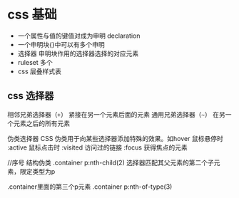# css 基础

- 一个属性与值的键值对成为申明 declaration
- 一个申明块{}中可以有多个申明
- 选择器 申明块作用的选择器选择的对应元素
- ruleset 多个
- css 层叠样式表

## css 选择器
 相邻兄弟选择器（`+`） 紧接在另一个元素后面的元素
 通用兄弟选择器（`~`） 在另一个元素之后的所有元素

 伪类选择器
 CSS 伪类用于向某些选择器添加特殊的效果。如hover 鼠标悬停时 :active 鼠标点击时 :visited 访问过的链接 :focus 获得焦点的元素

//序号
结构伪类
 .container p:nth-child(2) 选择器匹配其父元素的第二个子元素，限定类型为p

 .container里面的第三个p元素
.container p:nth-of-type(3)


